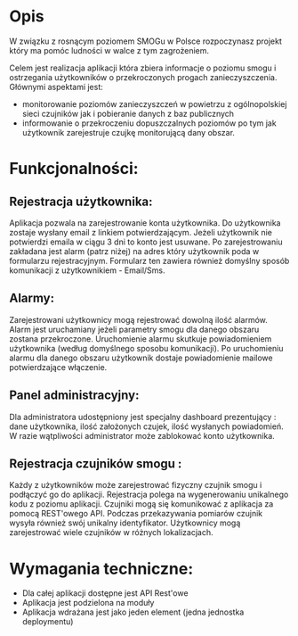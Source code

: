 # Opis
W związku z rosnącym poziomem SMOGu w Polsce rozpoczynasz projekt który ma pomóc ludności w walce z tym zagrożeniem.

Celem jest realizacja aplikacji która zbiera informacje o poziomu smogu i ostrzegania użytkowników o przekroczonych progach zanieczyszczenia.
Głównymi aspektami jest:
- monitorowanie poziomów zanieczyszczeń w powietrzu z ogólnopolskiej sieci czujników jak i pobieranie danych z baz publicznych 
- informowanie o przekroczeniu dopuszczalnych poziomów po tym jak użytkownik zarejestruje czujkę monitorującą dany obszar.

# Funkcjonalności:

## Rejestracja użytkownika:
Aplikacja pozwala na zarejestrowanie konta użytkownika. Do użytkownika zostaje wysłany email z linkiem potwierdzającym. Jeżeli użytkownik nie potwierdzi emaila w ciągu 3 dni to konto jest usuwane. Po zarejestrowaniu zakładana jest alarm (patrz niżej) na adres który użytkownik poda w formularzu rejestracyjnym. Formularz ten zawiera również domyślny sposób komunikacji z użytkownikiem - Email/Sms.

## Alarmy:
Zarejestrowani użytkownicy mogą rejestrować dowolną ilość alarmów. 
Alarm jest uruchamiany jeżeli parametry smogu dla danego obszaru zostana przekroczone. 
Uruchomienie alarmu skutkuje powiadomieniem użytkownika (według domyślnego sposobu komunikacji). 
Po uruchomieniu alarmu dla danego obszaru użytkownik dostaje powiadomienie mailowe potwierdzające włączenie.

## Panel administracyjny:
Dla administratora udostępniony jest specjalny dashboard prezentujący : dane użytkownika, ilość założonych czujek, ilość wysłanych powiadomień. W razie wątpliwości administrator może zablokować konto użytkownika.

## Rejestracja czujników smogu :
Każdy z użytkowników może zarejestrować fizyczny czujnik smogu i podłączyć go do aplikacji. Rejestracja polega na wygenerowaniu unikalnego kodu z poziomu aplikacji. Czujniki mogą się komunikować z aplikacja za pomocą REST'owego API. Podczas przekazywania pomiarów czujnik wysyła również swój unikalny identyfikator.
Użytkownicy mogą zarejestrować wiele czujników w różnych lokalizacjach.

# Wymagania techniczne:
- Dla całej aplikacji dostępne jest API Rest'owe
- Aplikacja jest podzielona na moduły
- Aplikacja wdrażana jest jako jeden element (jedna jednostka deploymentu)
  